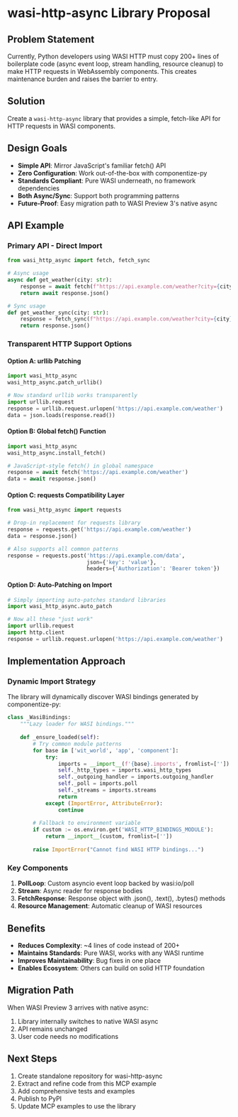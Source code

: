 # wasi-http-async Library Proposal

## Problem Statement
Currently, Python developers using WASI HTTP must copy 200+ lines of boilerplate code (async event loop, stream handling, resource cleanup) to make HTTP requests in WebAssembly components. This creates maintenance burden and raises the barrier to entry.

## Solution
Create a `wasi-http-async` library that provides a simple, fetch-like API for HTTP requests in WASI components.

## Design Goals
- **Simple API**: Mirror JavaScript's familiar fetch() API
- **Zero Configuration**: Work out-of-the-box with componentize-py
- **Standards Compliant**: Pure WASI underneath, no framework dependencies
- **Both Async/Sync**: Support both programming patterns
- **Future-Proof**: Easy migration path to WASI Preview 3's native async

## API Example

### Primary API - Direct Import
```python
from wasi_http_async import fetch, fetch_sync

# Async usage
async def get_weather(city: str):
    response = await fetch(f"https://api.example.com/weather?city={city}")
    return await response.json()

# Sync usage
def get_weather_sync(city: str):
    response = fetch_sync(f"https://api.example.com/weather?city={city}")
    return response.json()
```

### Transparent HTTP Support Options

#### Option A: urllib Patching
```python
import wasi_http_async
wasi_http_async.patch_urllib()

# Now standard urllib works transparently
import urllib.request
response = urllib.request.urlopen('https://api.example.com/weather')
data = json.loads(response.read())
```

#### Option B: Global fetch() Function
```python
import wasi_http_async
wasi_http_async.install_fetch()

# JavaScript-style fetch() in global namespace
response = await fetch('https://api.example.com/weather')
data = await response.json()
```

#### Option C: requests Compatibility Layer
```python
from wasi_http_async import requests

# Drop-in replacement for requests library
response = requests.get('https://api.example.com/weather')
data = response.json()

# Also supports all common patterns
response = requests.post('https://api.example.com/data', 
                         json={'key': 'value'},
                         headers={'Authorization': 'Bearer token'})
```

#### Option D: Auto-Patching on Import
```python
# Simply importing auto-patches standard libraries
import wasi_http_async.auto_patch

# Now all these "just work"
import urllib.request
import http.client
response = urllib.request.urlopen('https://api.example.com/weather')
```

## Implementation Approach

### Dynamic Import Strategy
The library will dynamically discover WASI bindings generated by componentize-py:

```python
class _WasiBindings:
    """Lazy loader for WASI bindings."""
    
    def _ensure_loaded(self):
        # Try common module patterns
        for base in ['wit_world', 'app', 'component']:
            try:
                imports = __import__(f'{base}.imports', fromlist=[''])
                self._http_types = imports.wasi_http_types
                self._outgoing_handler = imports.outgoing_handler
                self._poll = imports.poll
                self._streams = imports.streams
                return
            except (ImportError, AttributeError):
                continue
        
        # Fallback to environment variable
        if custom := os.environ.get('WASI_HTTP_BINDINGS_MODULE'):
            return __import__(custom, fromlist=[''])
        
        raise ImportError("Cannot find WASI HTTP bindings...")
```

### Key Components
1. **PollLoop**: Custom asyncio event loop backed by wasi:io/poll
2. **Stream**: Async reader for response bodies
3. **FetchResponse**: Response object with .json(), .text(), .bytes() methods
4. **Resource Management**: Automatic cleanup of WASI resources

## Benefits
- **Reduces Complexity**: ~4 lines of code instead of 200+
- **Maintains Standards**: Pure WASI, works with any WASI runtime
- **Improves Maintainability**: Bug fixes in one place
- **Enables Ecosystem**: Others can build on solid HTTP foundation

## Migration Path
When WASI Preview 3 arrives with native async:
1. Library internally switches to native WASI async
2. API remains unchanged
3. User code needs no modifications

## Next Steps
1. Create standalone repository for wasi-http-async
2. Extract and refine code from this MCP example
3. Add comprehensive tests and examples
4. Publish to PyPI
5. Update MCP examples to use the library
